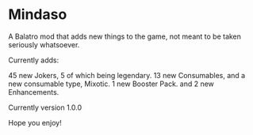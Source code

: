 # Mindaso
A Balatro mod that adds new things to the game, not meant to be taken seriously whatsoever.

Currently adds:

45 new Jokers, 5 of which being legendary.
13 new Consumables, and a new consumable type, Mixotic.
1 new Booster Pack.
and 2 new Enhancements.

Currently version 1.0.0

Hope you enjoy!
